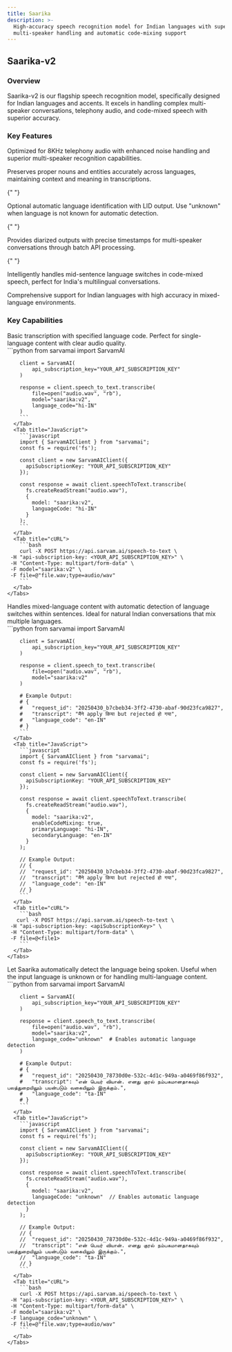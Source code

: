 ```yaml
---
title: Saarika
description: >-
  High-accuracy speech recognition model for Indian languages with superior
  multi-speaker handling and automatic code-mixing support
---
```


## Saarika-v2

### Overview

Saarika-v2 is our flagship speech recognition model, specifically designed for Indian languages and accents. It excels in handling complex multi-speaker conversations, telephony audio, and code-mixed speech with superior accuracy.

### Key Features

<CardGroup cols={2}>
  <Card
    title="Superior Telephony Performance"
    icon="phone">
    Optimized for 8KHz telephony audio with enhanced noise handling and superior multi-speaker recognition capabilities.
  </Card>
  
  <Card
    title="Intelligent Entity Preservation"
    icon="tag">
    Preserves proper nouns and entities accurately across languages, maintaining context and meaning in transcriptions.
  </Card>

{" "}

<Card title="Automatic Language Detection" icon="language">
  Optional automatic language identification with LID output. Use "unknown" when
  language is not known for automatic detection.
</Card>

{" "}

<Card title="Speaker Diarization" icon="users">
  Provides diarized outputs with precise timestamps for multi-speaker
  conversations through batch API processing.
</Card>

{" "}

<Card title="Automatic Code Mixing" icon="code">
  Intelligently handles mid-sentence language switches in code-mixed speech,
  perfect for India's multilingual conversations.
</Card>

  <Card
    title="Multi-Language Support"
    icon="globe">
    Comprehensive support for Indian languages with high accuracy in mixed-language environments.
  </Card>
</CardGroup>

### Key Capabilities

<Tabs>
  <Tab title="Basic Usage">
    <div className="mb-4">
      Basic transcription with specified language code. Perfect for single-language content with clear audio quality.
    </div>
    <Tabs>
      <Tab title="Python">
        ```python
        from sarvamai import SarvamAI

        client = SarvamAI(
            api_subscription_key="YOUR_API_SUBSCRIPTION_KEY"
        )

        response = client.speech_to_text.transcribe(
            file=open("audio.wav", "rb"),
            model="saarika:v2",
            language_code="hi-IN"
        )
        ```
      </Tab>
      <Tab title="JavaScript">
        ```javascript
        import { SarvamAIClient } from "sarvamai";
        const fs = require('fs');

        const client = new SarvamAIClient({
          apiSubscriptionKey: "YOUR_API_SUBSCRIPTION_KEY"
        });

        const response = await client.speechToText.transcribe(
          fs.createReadStream("audio.wav"),
          {
            model: "saarika:v2",
            languageCode: "hi-IN"
          }
        );
        ```
      </Tab>
      <Tab title="cURL">
        ```bash
        curl -X POST https://api.sarvam.ai/speech-to-text \
     -H "api-subscription-key: <YOUR_API_SUBSCRIPTION_KEY>" \
     -H "Content-Type: multipart/form-data" \
     -F model="saarika:v2" \
     -F file=@"file.wav;type=audio/wav"
        ```
      </Tab>
    </Tabs>

  </Tab>
  
  <Tab title="Code-Mixed Speech">
    <div className="mb-4">
      Handles mixed-language content with automatic detection of language switches within sentences. Ideal for natural Indian conversations that mix multiple languages.
    </div>
    <Tabs>
      <Tab title="Python">
        ```python
        from sarvamai import SarvamAI

        client = SarvamAI(
            api_subscription_key="YOUR_API_SUBSCRIPTION_KEY"
        )

        response = client.speech_to_text.transcribe(
            file=open("audio.wav", "rb"),
            model="saarika:v2"
        )

        # Example Output:
        # {
        #   "request_id": "20250430_b7cbeb34-3ff2-4730-abaf-90d23fca9827",
        #   "transcript": "मैंने apply किया but rejected हो गया",
        #   "language_code": "en-IN"
        # }
        ```
      </Tab>
      <Tab title="JavaScript">
        ```javascript
        import { SarvamAIClient } from "sarvamai";
        const fs = require('fs');

        const client = new SarvamAIClient({
          apiSubscriptionKey: "YOUR_API_SUBSCRIPTION_KEY"
        });

        const response = await client.speechToText.transcribe(
          fs.createReadStream("audio.wav"),
          {
            model: "saarika:v2",
            enableCodeMixing: true,
            primaryLanguage: "hi-IN",
            secondaryLanguage: "en-IN"
          }
        );

        // Example Output:
        // {
        //  "request_id": "20250430_b7cbeb34-3ff2-4730-abaf-90d23fca9827",
        //  "transcript": "मैंने apply किया but rejected हो गया",
        //  "language_code": "en-IN"
        // }
        ```
      </Tab>
      <Tab title="cURL">
        ```bash
       curl -X POST https://api.sarvam.ai/speech-to-text \
     -H "api-subscription-key: <apiSubscriptionKey>" \
     -H "Content-Type: multipart/form-data" \
     -F file=@<file1>
        ```
      </Tab>
    </Tabs>

  </Tab>
  
  <Tab title="Automatic Language Detection">
    <div className="mb-4">
      Let Saarika automatically detect the language being spoken. Useful when the input language is unknown or for handling multi-language content.
    </div>
    <Tabs>
      <Tab title="Python">
        ```python
        from sarvamai import SarvamAI

        client = SarvamAI(
            api_subscription_key="YOUR_API_SUBSCRIPTION_KEY"
        )

        response = client.speech_to_text.transcribe(
            file=open("audio.wav", "rb"),
            model="saarika:v2",
            language_code="unknown"  # Enables automatic language detection
        )

        # Example Output:
        # {
        #   "request_id": "20250430_78730d0e-532c-4d1c-949a-a0469f86f932",
        #   "transcript": "என் பெயர் வியான். எனது குரல் நம்பகமானதாகவும் பலத்துறையிலும் பயன்படும் வகையிலும் இருக்கும்.",
        #   "language_code": "ta-IN"
        # }
        ```
      </Tab>
      <Tab title="JavaScript">
        ```javascript
        import { SarvamAIClient } from "sarvamai";
        const fs = require('fs');

        const client = new SarvamAIClient({
          apiSubscriptionKey: "YOUR_API_SUBSCRIPTION_KEY"
        });

        const response = await client.speechToText.transcribe(
          fs.createReadStream("audio.wav"),
          {
            model: "saarika:v2",
            languageCode: "unknown"  // Enables automatic language detection
          }
        );

        // Example Output:
        // {
        //  "request_id": "20250430_78730d0e-532c-4d1c-949a-a0469f86f932",
        //  "transcript": "என் பெயர் வியான். எனது குரல் நம்பகமானதாகவும் பலத்துறையிலும் பயன்படும் வகையிலும் இருக்கும்.",
        //  "language_code": "ta-IN"
        // }
        ```
      </Tab>
      <Tab title="cURL">
        ```bash
        curl -X POST https://api.sarvam.ai/speech-to-text \
     -H "api-subscription-key: <YOUR_API_SUBSCRIPTION_KEY>" \
     -H "Content-Type: multipart/form-data" \
     -F model="saarika:v2" \
     -F language_code="unknown" \
     -F file=@"file.wav;type=audio/wav"
        ```
      </Tab>
    </Tabs>

  </Tab>
</Tabs>
